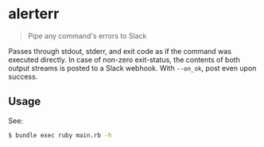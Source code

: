 # alerterr

> Pipe any command's errors to Slack

Passes through stdout, stderr, and exit code as if the command was executed
directly. In case of non-zero exit-status, the contents of both output streams
is posted to a Slack webhook. With `--on_ok`, post even upon success.

## Usage

See:

```bash
$ bundle exec ruby main.rb -h
```
